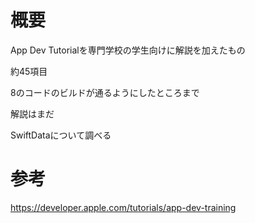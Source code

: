 # 概要

App Dev Tutorialを専門学校の学生向けに解説を加えたもの

約45項目

8のコードのビルドが通るようにしたところまで

解説はまだ

SwiftDataについて調べる

# 参考
https://developer.apple.com/tutorials/app-dev-training

